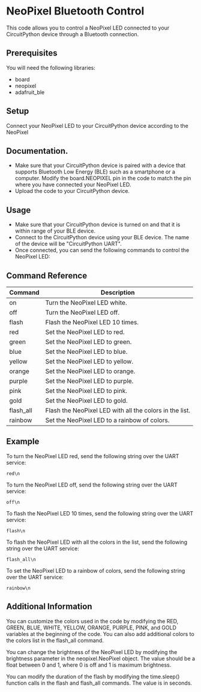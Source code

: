 # NeoPixel Bluetooth Control

This code allows you to control a NeoPixel LED connected to your CircuitPython device through a Bluetooth connection.

## Prerequisites
You will need the following libraries:
- board
- neopixel
- adafruit_ble

## Setup
Connect your NeoPixel LED to your CircuitPython device according to the NeoPixel 

## Documentation.
- Make sure that your CircuitPython device is paired with a device that supports Bluetooth Low Energy (BLE) such as a smartphone or a computer.
Modify the board.NEOPIXEL pin in the code to match the pin where you have connected your NeoPixel LED.
- Upload the code to your CircuitPython device.

## Usage
- Make sure that your CircuitPython device is turned on and that it is within range of your BLE device.
- Connect to the CircuitPython device using your BLE device. The name of the device will be "CircuitPython UART".
- Once connected, you can send the following commands to control the NeoPixel LED:
  
## Command Reference

| Command       | Description                                                  |
|---------------|--------------------------------------------------------------|
| on            | Turn the NeoPixel LED white.                                 |
| off           | Turn the NeoPixel LED off.                                    |
| flash         | Flash the NeoPixel LED 10 times.                              |
| red           | Set the NeoPixel LED to red.                                  |
| green         | Set the NeoPixel LED to green.                                |
| blue          | Set the NeoPixel LED to blue.                                 |
| yellow        | Set the NeoPixel LED to yellow.                               |
| orange        | Set the NeoPixel LED to orange.                               |
| purple        | Set the NeoPixel LED to purple.                               |
| pink          | Set the NeoPixel LED to pink.                                 |
| gold          | Set the NeoPixel LED to gold.                                 |
| flash_all     | Flash the NeoPixel LED with all the colors in the list.       |
| rainbow       | Set the NeoPixel LED to a rainbow of colors.                  |


## Example
To turn the NeoPixel LED red, send the following string over the UART service:

```
red\n
```

To turn the NeoPixel LED off, send the following string over the UART service:

```
off\n
```
To flash the NeoPixel LED 10 times, send the following string over the UART service:
```
flash\n
```
To flash the NeoPixel LED with all the colors in the list, send the following string over the UART service:

```
flash_all\n
```

To set the NeoPixel LED to a rainbow of colors, send the following string over the UART service:

```
rainbow\n
```

## Additional Information
You can customize the colors used in the code by modifying the RED, GREEN, BLUE, WHITE, YELLOW, ORANGE, PURPLE, PINK, and GOLD variables at the beginning of the code. You can also add additional colors to the colors list in the flash_all command.

You can change the brightness of the NeoPixel LED by modifying the brightness parameter in the neopixel.NeoPixel object. The value should be a float between 0 and 1, where 0 is off and 1 is maximum brightness.

You can modify the duration of the flash by modifying the time.sleep() function calls in the flash and flash_all commands. The value is in seconds.